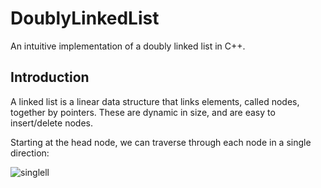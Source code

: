 # DoublyLinkedList

An intuitive implementation of a doubly linked list in C++.

## Introduction

A linked list is a linear data structure that links elements, called nodes, together by pointers. These are dynamic in size, and are easy to insert/delete nodes.

Starting at the head node, we can traverse through each node in a single direction:

![singlell](https://user-images.githubusercontent.com/26682469/48298691-2c50a280-e487-11e8-8c9a-3fca43959a4f.jpg)

